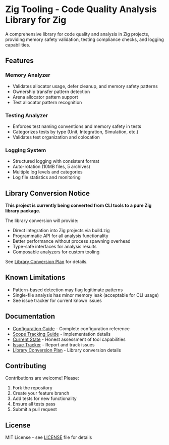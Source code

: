 # Zig Tooling - Code Quality Analysis Library for Zig

A comprehensive library for code quality and analysis in Zig projects, providing memory safety validation, testing compliance checks, and logging capabilities.

## Features

### Memory Analyzer
- Validates allocator usage, defer cleanup, and memory safety patterns
- Ownership transfer pattern detection
- Arena allocator pattern support
- Test allocator pattern recognition

### Testing Analyzer
- Enforces test naming conventions and memory safety in tests
- Categorizes tests by type (Unit, Integration, Simulation, etc.)
- Validates test organization and colocation

### Logging System
- Structured logging with consistent format
- Auto-rotation (10MB files, 5 archives)
- Multiple log levels and categories
- Log file statistics and monitoring

## Library Conversion Notice

**This project is currently being converted from CLI tools to a pure Zig library package.**

The library conversion will provide:
- Direct integration into Zig projects via build.zig
- Programmatic API for all analysis functionality
- Better performance without process spawning overhead
- Type-safe interfaces for analysis results
- Composable analyzers for custom tooling

See [Library Conversion Plan](docs/implementation/library-conversion-plan.md) for details.

## Known Limitations

- Pattern-based detection may flag legitimate patterns
- Single-file analysis has minor memory leak (acceptable for CLI usage)
- See issue tracker for current known issues

## Documentation

- [Configuration Guide](docs/configuration.md) - Complete configuration reference
- [Scope Tracking Guide](docs/scope-tracking-guide.md) - Implementation details
- [Current State](docs/analysis/tooling-current-state.md) - Honest assessment of tool capabilities
- [Issue Tracker](docs/issue-tracker/README.md) - Report and track issues
- [Library Conversion Plan](docs/implementation/library-conversion-plan.md) - Library conversion details

## Contributing

Contributions are welcome! Please:
1. Fork the repository
2. Create your feature branch
3. Add tests for new functionality
4. Ensure all tests pass
5. Submit a pull request

## License

MIT License - see [LICENSE](LICENSE) file for details
